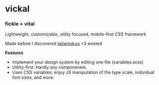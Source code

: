 # vickal

### fickle + vital

Lightweight, customizable, utility focused, mobile-first CSS framework

Made before I discovered [tailwindcss](https://tailwindcss.com/) <3 existed

**Features**

- Implement your design system by editing one file (variables.scss)
- Utility-first. Hardly any componenets.
- Uses CSS variables; enjoy JS manipulation of the type scale, individual font sizes, and more. 
